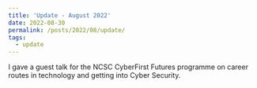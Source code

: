 ```yaml
---
title: 'Update - August 2022'
date: 2022-08-30
permalink: /posts/2022/08/update/
tags:
  - update
---
```


I gave a guest talk for the NCSC CyberFirst Futures programme on career routes in technology and getting into Cyber Security.